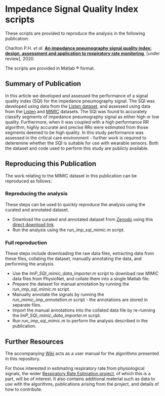 # Impedance Signal Quality Index scripts

These scripts are provided to reproduce the analysis in the following publication:

Charlton P.H. *et al.* [**An impedance pneumography signal quality index: design, assessment and application to respiratory rate monitoring**](http://peterhcharlton.github.io/RRest/imp_sqi.html), [under review], 2020.

The scripts are provided in Matlab &reg; format.

## Summary of Publication

In this article we developed and assessed the performance of a signal quality index (SQI) for the impedance pneumography signal.
The SQI was developed using data from the <a href="listen_dataset.html">Listen dataset</a>, and assessed using data from the <a href="listen_dataset.html">Listen</a> and <a href="mimic_dataset.html">MIMIC</a> datasets.
The SQI was found to accurately classify segments of impedance pneumography signal as either high or low quality. Furthermore, when it was coupled with a high performance RR algorithm, highly accurate and precise RRs were estimated from those segments deemed to be high quality.
In this study performance was assessed in the critical care environment - further work is required to deteremine whether the SQI is suitable for use with wearable sensors.
Both the dataset and code used to perform this study are publicly available.

## Reproducing this Publication

The work relating to the MIMIC dataset in this publication can be reproduced as follows:

### Reproducing the analysis
These steps can be used to quickly reproduce the analysis using the curated and annotated dataset.

*   Download the curated and annotated dataset from [Zenodo]() using this [direct download link]().
*   Run the analysis using the *run_imp_sqi_mimic.m* script.

### Full reproduction
These steps include downloading the raw data files, extracting data from these files, collating the dataset, manually annotating the data, and performing the analysis.

*   Use the *ImP_SQI_mimic_data_importer.m* script to download raw MIMIC data files from PhysioNet, and collate them into a single Matlab file.
*   Prepare the dataset for manual annotation by running the *run_imp_sqi_mimic.m* script.
*   Manually annotate the signals by running the *run_mimic_imp_annotation.m* script - the annotations are stored in separate files.
*   Import the manual annotations into the collated data file by re-running the *ImP_SQI_mimic_data_importer.m* script.
*   Run *run_imp_sqi_mimic.m* to perform the analysis described in the publication.

## Further Resources

The accompanying [Wiki](https://github.com/peterhcharlton/RRest/wiki) acts as a user manual for the algorithms presented in this repository.

For those interested in estimating respiratory rate from physiological signals, the wider [Respiratory Rate Estimation project](http://peterhcharlton.github.io/RRest/), of which this is a part, will be of interest. It also contains additional material such as data to use with the algorithms, publications arising from the project, and details of how to contribute.
